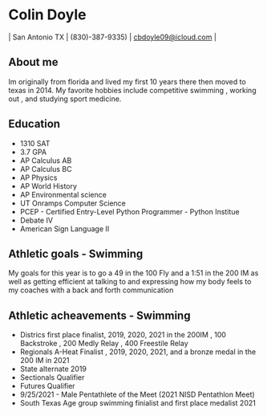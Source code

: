 # Colin Doyle 
| San Antonio TX | (830)-387-9335) | cbdoyle09@icloud.com |
 
## About me  
Im originally from florida and lived my first 10 years there then moved to texas in 2014. My favorite hobbies include competitive swimming , working out , and studying sport medicine.

## Education
* 1310 SAT 
* 3.7 GPA
* AP Calculus AB
* AP Calculus BC
* AP Physics 
* AP World History 
* AP Environmental science 
* UT Onramps Computer Science 
* PCEP - Certified Entry-Level Python Programmer - Python Institue 
* Debate IV
* American Sign Language II
## Athletic goals - Swimming
My goals for this year is to go a 49 in the 100 Fly and a 1:51 in the 200 IM as well as getting efficient at talking to and expressing how my body feels to my coaches with a back and forth communication 
## Athletic acheavements - Swimming 
* Districs first place finalist, 2019, 2020, 2021 in the 200IM , 100 Backstroke , 200 Medly Relay , 400 Freestile Relay 
* Regionals A-Heat Finalist , 2019, 2020, 2021, and a bronze medal in the 200 IM in 2021 
* State alternate 2019
* Sectionals Qualifier 
* Futures Qualifier 
* 9/25/2021 - Male Pentathlete of the Meet (2021 NISD Pentathlon Meet)
* South Texas Age group swimming finialist and first place medalist 2021










